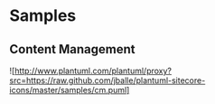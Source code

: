 # Samples

## Content Management

![http://www.plantuml.com/plantuml/proxy?src=https://raw.github.com/jballe/plantuml-sitecore-icons/master/samples/cm.puml]